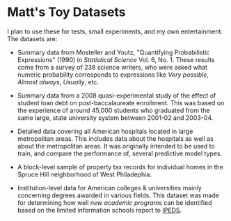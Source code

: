 # Matt's Toy Datasets

I plan to use these for tests, small experiments, and my own entertainment. The datasets are:

- Summary data from Mosteller and Youtz, "Quantifying Probabilistic Expressions" (1990) in *Statistical Science* Vol. 6, No. 1. These results come from a survey of 238 science writers, who were asked what numeric probability corresponds to expressions like *Very possible*, *Almost always*, *Usually*, etc.

- Summary data from a 2008 quasi-experimental study of the effect of student loan debt on post-baccalaureate enrollment. This was based on the experience of around 45,000 students who graduated from the same large, state university system between 2001-02 and 2003-04.

- Detailed data covering all American hospitals located in large metropolitan areas. This includes data about the hospitals as well as about the metropolitan areas. It was originally intended to be used to train, and compare the performance of, several predictive model types.

- A block-level sample of property tax records for individual homes in the Spruce Hill neighborhood of West Philadephia.

- Institution-level data for American colleges & universities mainly concerning degrees awarded in various fields. This dataset was made for determining how well *new academic programs* can be identified based on the limited information schools report to [IPEDS](https://nces.ed.gov/ipeds).


